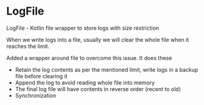 # LogFile
LogFile - Kotlin file wrapper to store logs with size restriction

When we write logs into a file, usually we will clear the whole file when it reaches the limit.

Added a wrapper around file to overcome this issue. It does these
* Retain the log contents as per the mentioned limit, write logs in a backup file before clearing it
* Append the log to avoid reading whole file into memory
* The final log file will have contents in reverse order (recent to old)
* Synchronization
